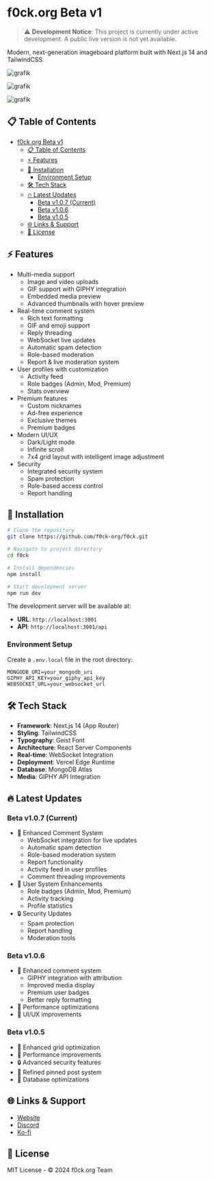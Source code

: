 # f0ck.org Beta v1

> ⚠️ **Development Notice**: This project is currently under active development. A public live version is not yet available.

Modern, next-generation imageboard platform built with Next.js 14 and TailwindCSS.

![grafik](https://github.com/user-attachments/assets/b35c9f71-d950-4b09-9943-f228cfbd8889)

![grafik](https://github.com/user-attachments/assets/a5c4631b-90c7-497e-81e3-4c18cb0e96b5)

![grafik](https://github.com/user-attachments/assets/e16a991f-6230-4819-a7f4-b38884fad9a2)

## 📋 Table of Contents

- [f0ck.org Beta v1](#f0ckorg-beta-v1)
  - [📋 Table of Contents](#-table-of-contents)
  - [⚡ Features](#-features)
  - [🚀 Installation](#-installation)
    - [Environment Setup](#environment-setup)
  - [🛠️ Tech Stack](#️-tech-stack)
  - [🔥 Latest Updates](#-latest-updates)
    - [Beta v1.0.7 (Current)](#beta-v107-current)
    - [Beta v1.0.6](#beta-v106)
    - [Beta v1.0.5](#beta-v105)
  - [🌐 Links \& Support](#-links--support)
  - [📜 License](#-license)

## ⚡ Features

- Multi-media support
  - Image and video uploads
  - GIF support with GIPHY integration
  - Embedded media preview
  - Advanced thumbnails with hover preview
- Real-time comment system
  - Rich text formatting
  - GIF and emoji support
  - Reply threading
  - WebSocket live updates
  - Automatic spam detection
  - Role-based moderation
  - Report & live moderation system
- User profiles with customization
  - Activity feed
  - Role badges (Admin, Mod, Premium)
  - Stats overview
- Premium features
  - Custom nicknames
  - Ad-free experience
  - Exclusive themes
  - Premium badges
- Modern UI/UX
  - Dark/Light mode
  - Infinite scroll
  - 7x4 grid layout with intelligent image adjustment
- Security
  - Integrated security system
  - Spam protection
  - Role-based access control
  - Report handling

## 🚀 Installation

```bash
# Clone the repository
git clone https://github.com/f0ck-org/f0ck.git

# Navigate to project directory
cd f0ck

# Install dependencies
npm install

# Start development server
npm run dev
```

The development server will be available at:

- **URL**: `http://localhost:3001`
- **API**: `http://localhost:3001/api`

### Environment Setup

Create a `.env.local` file in the root directory:

```env
MONGODB_URI=your_mongodb_uri
GIPHY_API_KEY=your_giphy_api_key
WEBSOCKET_URL=your_websocket_url
```

## 🛠️ Tech Stack

- **Framework**: Next.js 14 (App Router)
- **Styling**: TailwindCSS
- **Typography**: Geist Font
- **Architecture**: React Server Components
- **Real-time**: WebSocket Integration
- **Deployment**: Vercel Edge Runtime
- **Database**: MongoDB Atlas
- **Media**: GIPHY API Integration

## 🔥 Latest Updates

### Beta v1.0.7 (Current)

- 💬 Enhanced Comment System
  - WebSocket integration for live updates
  - Automatic spam detection
  - Role-based moderation system
  - Report functionality
  - Activity feed in user profiles
  - Comment threading improvements
- 👤 User System Enhancements
  - Role badges (Admin, Mod, Premium)
  - Activity tracking
  - Profile statistics
- 🔒 Security Updates
  - Spam protection
  - Report handling
  - Moderation tools

### Beta v1.0.6

- 🎨 Enhanced comment system
  - GIPHY integration with attribution
  - Improved media display
  - Premium user badges
  - Better reply formatting
- 🚀 Performance optimizations
- 🎯 UI/UX improvements

### Beta v1.0.5

- 🎨 Enhanced grid optimization
- 🚀 Performance improvements
- 🔒 Advanced security features
- 🎯 Refined pinned post system
- 💾 Database optimizations

## 🌐 Links & Support

- [Website](https://f0ck.org)
- [Discord](https://discord.gg/SmWpwGnyrU)
- [Ko-fi](https://ko-fi.com/f0ck_org)

## 📜 License

MIT License - © 2024 f0ck.org Team
